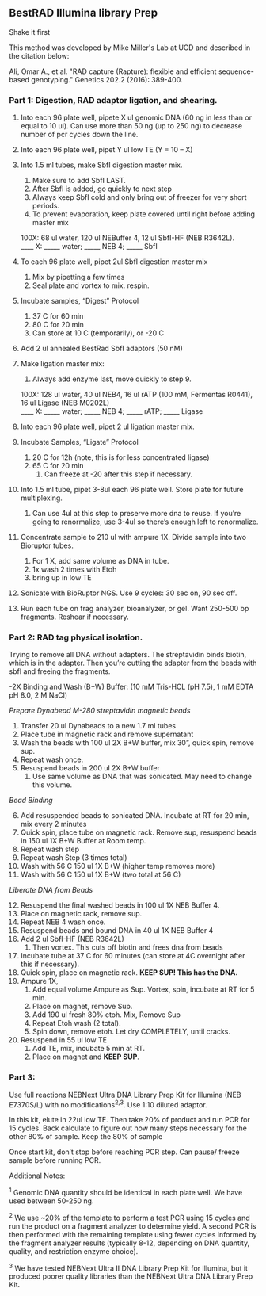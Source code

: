 ## BestRAD Illumina library Prep

Shake it first

This method was developed by Mike Miller's Lab at UCD and described in the citation below:

Ali, Omar A., et al. "RAD capture (Rapture): flexible and efficient sequence-based genotyping." Genetics 202.2 (2016): 389-400.


### Part 1: Digestion, RAD adaptor ligation, and shearing.

1. Into each 96 plate well, pipete X ul genomic DNA (60 ng in less than or equal to 10 ul). Can use more than 50 ng (up to 250 ng) to decrease number of pcr cycles down the line.
2. Into each 96 plate well, pipet Y ul low TE (Y = 10 – X)
3. Into 1.5 ml tubes, make SbfI digestion master mix.
	1. Make sure to add SbfI LAST. 
	2. After SbfI is added, go quickly to next step
	3. Always keep SbfI cold and only bring out of freezer for very short periods. 
	4. To prevent evaporation, keep plate covered until right before adding master mix

	100X: 68 ul water, 120 ul  NEBuffer 4, 12 ul SbfI-HF (NEB R3642L).  
	____ X: _____ water; _____ NEB 4; _____ SbfI

4. To each 96 plate well, pipet 2ul SbfI digestion master mix
	1. Mix by pipetting a few times
	2. Seal plate and vortex to mix. respin.
5. Incubate samples, “Digest” Protocol
	1. 37 C for 60 min
	2. 80 C for 20 min
	3. Can store at 10 C (temporarily), or -20 C
6.	Add 2 ul annealed BestRad SbfI adaptors (50 nM)
7. Make ligation master mix:
	1.  Always add enzyme last, move quickly to step 9.
	
	100X: 128 ul water, 40 ul NEB4, 16 ul rATP (100 mM, Fermentas R0441), 16 ul Ligase (NEB M0202L)  
	____ X: _____ water; _____ NEB 4; _____ rATP; _____ Ligase
8. Into each 96 plate well, pipet 2 ul ligation master mix.
9. Incubate Samples, “Ligate” Protocol
	1. 20 C for 12h (note, this is for less concentrated ligase)
	2. 65 C for 20 min
		1. Can freeze at -20 after this step if necessary.
10. Into 1.5 ml tube, pipet 3-8ul each 96 plate well. Store plate for future multiplexing.
	1. Can use 4ul at this step to preserve more dna to reuse. If you’re going to renormalize, use 3-4ul so there’s enough left to renormalize.
11. Concentrate sample to 210 ul with ampure 1X. Divide sample into two Bioruptor tubes.
	1. For 1 X, add same volume as DNA in tube.
	2. 1x wash 2 times with Etoh
	3. bring up in low TE
12. Sonicate with BioRuptor NGS. Use 9 cycles: 30 sec on, 90 sec off. 
13. Run each tube on frag analyzer, bioanalyzer, or gel. Want 250-500 bp fragments. Reshear if necessary.

### Part 2: RAD tag physical isolation.

Trying to remove all DNA without adapters. The streptavidin binds biotin, which is in the adapter. Then you’re cutting the adapter from the beads with sbfI and freeing the fragments.

-2X Binding and Wash (B+W) Buffer: (10 mM Tris-HCL (pH 7.5), 1 mM EDTA pH 8.0, 2 M NaCl)

*Prepare Dynabead M-280 streptavidin magnetic beads*

1. Transfer 20 ul Dynabeads to a new 1.7 ml tubes
2. Place tube in magnetic rack and remove supernatant
3. Wash the beads with 100 ul 2X B+W buffer, mix 30”, quick spin, remove sup.
4. Repeat wash once.
5. Resuspend beads in 200 ul 2X B+W buffer
	1. Use same volume as DNA that was sonicated. May need to change this volume.

*Bead Binding*

6. Add resuspended beads to sonicated DNA. Incubate at RT for 20 min, mix every 2 minutes
7. Quick spin, place tube on magnetic rack. Remove sup, resuspend beads in 150 ul 1X B+W Buffer at Room temp.
8. Repeat wash step
9. Repeat wash Step (3 times total)
10. Wash with 56 C 150 ul 1X B+W (higher temp removes more)
11. Wash with 56 C 150 ul 1X B+W (two total at 56 C)

*Liberate DNA from Beads*

12.	Resuspend the final washed beads in 100 ul 1X NEB Buffer 4.
13.	Place on magnetic rack, remove sup.
14.	Repeat NEB 4 wash once.
15.	Resuspend beads and bound DNA in 40 ul 1X NEB Buffer 4
16.	Add 2 ul SbfI-HF (NEB R3642L)
	1. Then vortex. This cuts off biotin and frees dna from beads
17.	Incubate tube at 37 C for 60 minutes (can store at 4C overnight after this if necessary).
18.	Quick spin, place on magnetic rack. **KEEP SUP! This has the DNA.**
19.	Ampure 1X,
	1.	Add equal volume Ampure as Sup. Vortex, spin, incubate at RT for 5 min.
	2.	Place on magnet, remove Sup.
	3.	Add 190 ul fresh 80% etoh. Mix, Remove Sup
	4.	Repeat Etoh wash (2 total).
	5.	Spin down, remove etoh. Let dry COMPLETELY, until cracks.
20.	Resuspend in 55 ul low TE
	1.	Add TE, mix, incubate 5 min at RT. 
	2.	Place on magnet and **KEEP SUP**.

### Part 3:

Use full reactions NEBNext Ultra DNA Library Prep Kit for Illumina (NEB E7370S/L) with no modifications<sup>2,3</sup>. Use 1:10 diluted adaptor. 

In this kit, elute in 22ul low TE. Then take 20% of product and run PCR for 15 cycles. Back calculate to figure out how many steps necessary for the other 80% of sample. Keep the 80% of sample  

Once start kit, don’t stop before reaching PCR step. Can pause/ freeze sample before running PCR.

Additional Notes: 

<sup>1</sup> Genomic DNA quantity should be identical in each plate well. We have used between 50-250 ng.

<sup>2</sup> We use ~20% of the template to perform a test PCR using 15 cycles and run the product on a fragment
analyzer to determine yield. A second PCR is then performed with the remaining template using fewer
cycles informed by the fragment analyzer results (typically 8-12, depending on DNA quantity, quality,
and restriction enzyme choice).

<sup>3</sup> We have tested NEBNext Ultra II DNA Library Prep Kit for Illumina, but it produced poorer quality
libraries than the NEBNext Ultra DNA Library Prep Kit.





 






 	

 
